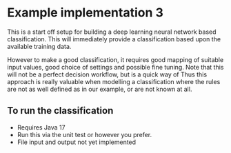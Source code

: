 # Example implementation 3
This is a start off setup for building a deep learning neural network based classification.
This will immediately provide a classification based upon the available training data.

However to make a good classification, it requires good mapping of suitable input values, good choice of settings and possible fine tuning.
Note that this will not be a perfect decision workflow, but is a quick way of
Thus this approach is really valuable when modelling a classification where the rules are not as well defined as in our example, or are not known at all. 
## To run the classification
* Requires Java 17
* Run this via the unit test or however you prefer.
* File input and output not yet implemented